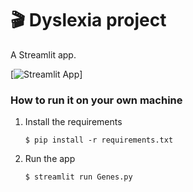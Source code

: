 # 🎬 Dyslexia project

A Streamlit app. 

[![Streamlit App](https://static.streamlit.io/badges/streamlit_badge_black_white.svg)]

### How to run it on your own machine

1. Install the requirements

   ```
   $ pip install -r requirements.txt
   ```

2. Run the app

   ```
   $ streamlit run Genes.py
   ```
